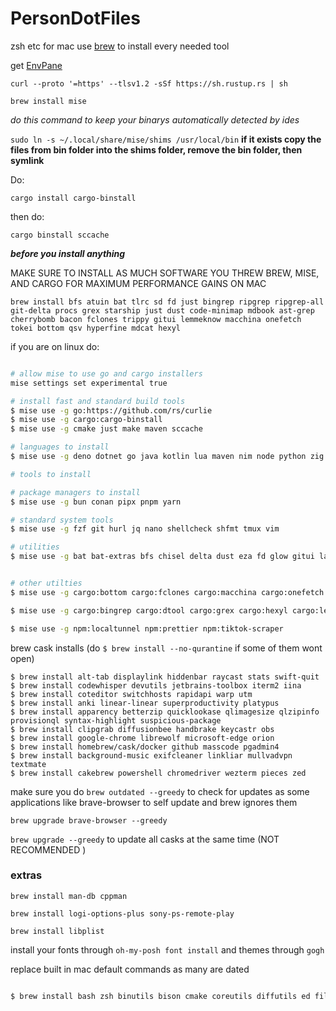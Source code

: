 # PersonDotFiles
zsh etc for mac
use [brew](https://brew.sh/) to install every needed tool 

get [EnvPane](https://github.com/hschmidt/EnvPane)

`curl --proto '=https' --tlsv1.2 -sSf https://sh.rustup.rs | sh`

`brew install mise`

*do this command to keep your binarys automatically detected by ides*

`sudo ln -s ~/.local/share/mise/shims /usr/local/bin`
**if it exists copy the files from bin folder into the shims folder, remove the bin folder, then symlink**

Do: 

`cargo install cargo-binstall`

then do:

`cargo binstall sccache`

***before you install anything***


MAKE SURE TO INSTALL AS MUCH SOFTWARE YOU THREW BREW, MISE, AND CARGO FOR MAXIMUM PERFORMANCE GAINS ON MAC



`brew install bfs atuin bat tlrc sd fd just bingrep ripgrep ripgrep-all git-delta procs grex starship just dust code-minimap mdbook ast-grep cherrybomb bacon fclones trippy gitui lemmeknow macchina onefetch tokei bottom qsv hyperfine mdcat hexyl`


if you are on linux do:

```sh 

# allow mise to use go and cargo installers
mise settings set experimental true

# install fast and standard build tools
$ mise use -g go:https://github.com/rs/curlie
$ mise use -g cargo:cargo-binstall
$ mise use -g cmake just make maven sccache

# languages to install
$ mise use -g deno dotnet go java kotlin lua maven nim node python zig

# tools to install

# package managers to install
$ mise use -g bun conan pipx pnpm yarn

# standard system tools
$ mise use -g fzf git hurl jq nano shellcheck shfmt tmux vim

# utilities
$ mise use -g bat bat-extras bfs chisel delta dust eza fd glow gitui lazygit sshuttle starship tokei watchexec zoxide


# other utilties
$ mise use -g cargo:bottom cargo:fclones cargo:macchina cargo:onefetch cargo:procs cargo:tealdeer cargo:trippy

$ mise use -g cargo:bingrep cargo:dtool cargo:grex cargo:hexyl cargo:lemmeknow cargo:qsv cargo:zipsign

$ mise use -g npm:localtunnel npm:prettier npm:tiktok-scraper

```

brew cask installs (do `$ brew install --no-qurantine` if some of them wont open)

```sh-session
$ brew install alt-tab displaylink hiddenbar raycast stats swift-quit
$ brew install codewhisper devutils jetbrains-toolbox iterm2 iina
$ brew install coteditor switchhosts rapidapi warp utm
$ brew install anki linear-linear superproductivity platypus
$ brew install apparency betterzip quicklookase qlimagesize qlzipinfo provisionql syntax-highlight suspicious-package
$ brew install clipgrab diffusionbee handbrake keycastr obs 
$ brew install google-chrome librewolf microsoft-edge orion
$ brew install homebrew/cask/docker github masscode pgadmin4  
$ brew install background-music exifcleaner linkliar mullvadvpn textmate
$ brew install cakebrew powershell chromedriver wezterm pieces zed 

```
make sure you do `brew outdated --greedy` to check for updates as some applications like brave-browser to self update and brew ignores them

`brew upgrade brave-browser --greedy`

`brew upgrade --greedy` to update all casks at the same time (NOT RECOMMENDED )

### extras 

`brew install man-db cppman`

`brew install logi-options-plus sony-ps-remote-play`

`brew install libplist`


install your fonts through `oh-my-posh font install` and themes through `gogh`


replace built in mac default commands as many are dated
```sh

$ brew install bash zsh binutils bison cmake coreutils diffutils ed file-formula findutils flex gawk git gnu-indent gnu-sed gnu-tar gnu-which gpatch grep gzip less libressl m4 make openssh perl rsync screen unzip watch wdiff wget nano nanorc
  ```
    
    

